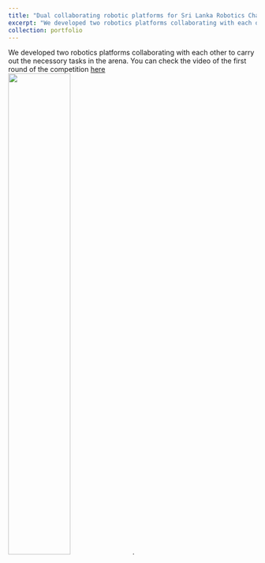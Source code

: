 ```yaml
---
title: "Dual collaborating robotic platforms for Sri Lanka Robotics Challenge 2018"
excerpt: "We developed two robotics platforms collaborating with each other to carry out the necessory tasks in the arena. You can check the video of the first round of the competition [here](https://www.dropbox.com/s/8y5vm5q7s89gh21/SLRC%201st%20round.mp4?dl=0) <br/><img src='/images/SLRC_vid.gif' style='width:50%'>"
collection: portfolio
---
```


We developed two robotics platforms collaborating with each other to carry out the necessory tasks in the arena. You can check the video of the first round of the competition [here](https://www.dropbox.com/s/8y5vm5q7s89gh21/SLRC%201st%20round.mp4?dl=0) <br/><img src='/images/SLRC_vid.gif' style='width:50%'>. 

